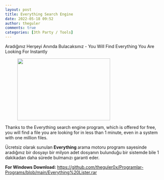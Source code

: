 ```yaml
---
layout: post
title: Everything Search Engine
date: 2022-05-18 09:52
author: theguler
comments: true
categories: [3th Party / Tools]
---
```

<!-- wp:paragraph -->
<p>Aradığınız Herşeyi Anında Bulacaksınız - You Will Find Everything You Are Looking For Instantly</p>
<!-- /wp:paragraph -->

<!-- wp:image {"id":3192,"width":303,"height":202,"sizeSlug":"large","linkDestination":"none"} -->
<figure class="wp-block-image size-large is-resized"><img src="https://theguler.wordpress.com/wp-content/uploads/2022/05/everything.jpg.webp?w=450" alt="" class="wp-image-3192" width="303" height="202" /></figure>
<!-- /wp:image -->

<!-- wp:paragraph -->
<p>Thanks to the Everything search engine program, which is offered for free, you will find a file you are looking for in less than 1 minute, even in a system with one million files.</p>
<!-- /wp:paragraph -->

<!-- wp:paragraph -->
<p>Ücretsiz olarak sunulan&nbsp;<strong>Everything&nbsp;</strong>arama motoru programı sayesinde aradığınız bir dosyayı bir milyon adet dosyanın bulunduğu bir sistemde bile 1 dakikadan daha sürede bulmanızı garanti eder.</p>
<!-- /wp:paragraph -->

<!-- wp:paragraph -->
<p><strong>For Windows Download:</strong>&nbsp;<a href="https://github.com/theguler0x/Programlar-Programs/blob/main/Everything%20Lister.rar">https://github.com/theguler0x/Programlar-Programs/blob/main/Everything%20Lister.rar</a></p>
<!-- /wp:paragraph -->
